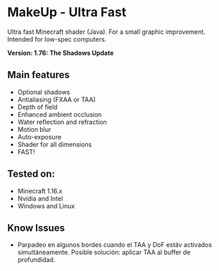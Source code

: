 # MakeUp - Ultra Fast
Ultra fast Minecraft shader (Java). For a small graphic improvement. Intended
for low-spec computers.

**Version: 1.76: The Shadows Update**

## Main features
* Optional shadows
* Antialiasing (FXAA or TAA)
* Depth of field
* Enhanced ambient occlusion
* Water reflection and refraction
* Motion blur
* Auto-exposure
* Shader for all dimensions
* FAST!

## Tested on:
* Minecraft 1.16.x
* Nvidia and Intel
* Windows and Linux

## Know Issues

* Parpadeo en algunos bordes cuando el TAA y DoF estáv activados
simultáneamente. Posible solución: aplicar TAA al buffer de profundidad.
